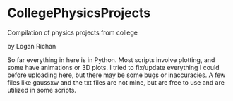 # CollegePhysicsProjects
Compilation of physics projects from college

by Logan Richan

So far everything in here is in Python.
Most scripts involve plotting, and some have animations or 3D plots.
I tried to fix/update everything I could before uploading here, but there may be some bugs or inaccuracies.
A few files like gaussxw and the txt files are not mine, but are free to use and are utilized in some scripts.
